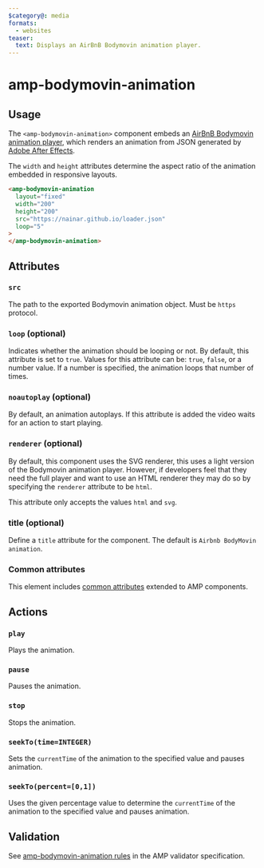 ```yaml
---
$category@: media
formats:
  - websites
teaser:
  text: Displays an AirBnB Bodymovin animation player.
---
```


<!---
Copyright 2018 The AMP HTML Authors. All Rights Reserved.

Licensed under the Apache License, Version 2.0 (the "License");
you may not use this file except in compliance with the License.
You may obtain a copy of the License at

      http://www.apache.org/licenses/LICENSE-2.0

Unless required by applicable law or agreed to in writing, software
distributed under the License is distributed on an "AS-IS" BASIS,
WITHOUT WARRANTIES OR CONDITIONS OF ANY KIND, either express or implied.
See the License for the specific language governing permissions and
limitations under the License.
-->

# amp-bodymovin-animation

## Usage

The `<amp-bodymovin-animation>` component embeds an [AirBnB Bodymovin animation player](http://airbnb.io/lottie/), which renders an animation from JSON generated by [Adobe After Effects](https://www.adobe.com/products/aftereffects.html).

The `width` and `height` attributes determine the aspect ratio of the animation embedded in responsive layouts.

```html
<amp-bodymovin-animation
  layout="fixed"
  width="200"
  height="200"
  src="https://nainar.github.io/loader.json"
  loop="5"
>
</amp-bodymovin-animation>
```

## Attributes

### `src`

The path to the exported Bodymovin animation object. Must be `https` protocol.

### `loop` (optional)

Indicates whether the animation should be looping or not. By default, this
attribute is set to `true`. Values for this attribute can be: `true`, `false`,
or a number value. If a number is specified, the animation loops that number of
times.

### `noautoplay` (optional)

By default, an animation autoplays. If this attribute is added the video waits
for an action to start playing.

### `renderer` (optional)

By default, this component uses the SVG renderer, this uses a light version of
the Bodymovin animation player. However, if developers feel that they need the
full player and want to use an HTML renderer they may do so by specifying the
`renderer` attribute to be `html`.

This attribute only accepts the values `html` and `svg`.

### title (optional)

Define a `title` attribute for the component. The default is `Airbnb BodyMovin animation`.

### Common attributes

This element includes [common attributes](https://amp.dev/documentation/guides-and-tutorials/learn/common_attributes)
extended to AMP components.

## Actions

### `play`

Plays the animation.

### `pause`

Pauses the animation.

### `stop`

Stops the animation.

### `seekTo(time=INTEGER)`

Sets the `currentTime` of the animation to the specified value and pauses
animation.

### `seekTo(percent=[0,1])`

Uses the given percentage value to determine the `currentTime` of the animation
to the specified value and pauses animation.

## Validation

See [amp-bodymovin-animation rules](validator-amp-bodymovin-animation.protoascii) in the AMP validator specification.
